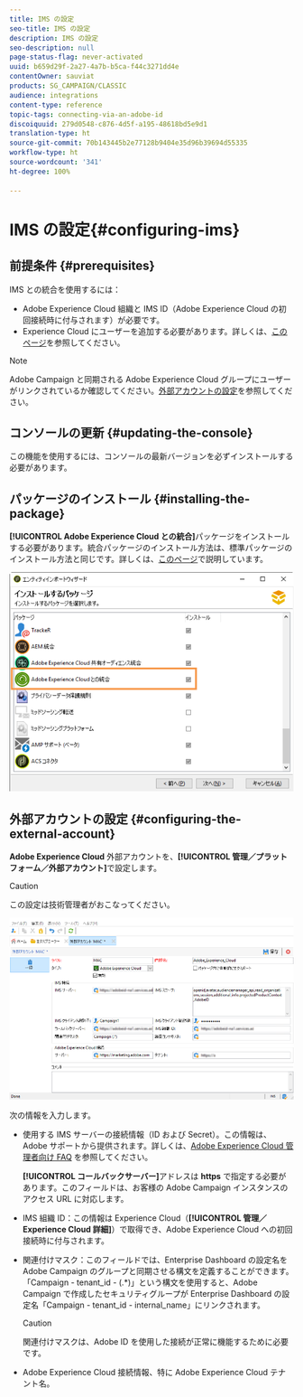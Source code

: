 ```yaml
---
title: IMS の設定
seo-title: IMS の設定
description: IMS の設定
seo-description: null
page-status-flag: never-activated
uuid: b659d29f-2a27-4a7b-b5ca-f44c3271dd4e
contentOwner: sauviat
products: SG_CAMPAIGN/CLASSIC
audience: integrations
content-type: reference
topic-tags: connecting-via-an-adobe-id
discoiquuid: 279d0548-c876-4d5f-a195-48618bd5e9d1
translation-type: ht
source-git-commit: 70b143445b2e77128b9404e35d96b39694d55335
workflow-type: ht
source-wordcount: '341'
ht-degree: 100%

---
```



# IMS の設定{#configuring-ims}

## 前提条件 {#prerequisites}

IMS との統合を使用するには：

* Adobe Experience Cloud 組織と IMS ID（Adobe Experience Cloud の初回接続時に付与されます）が必要です。
* Experience Cloud にユーザーを追加する必要があります。詳しくは、[このページ](https://docs.adobe.com/content/help/ja-JP/core-services/interface/manage-users-and-products/admin-getting-started.html)を参照してください。

>[!NOTE]
>
>Adobe Campaign と同期される Adobe Experience Cloud グループにユーザーがリンクされているか確認してください。[外部アカウントの設定](#configuring-the-external-account)を参照してください。

## コンソールの更新 {#updating-the-console}

この機能を使用するには、コンソールの最新バージョンを必ずインストールする必要があります。

## パッケージのインストール {#installing-the-package}

**[!UICONTROL Adobe Experience Cloud との統合]**&#x200B;パッケージをインストールする必要があります。統合パッケージのインストール方法は、標準パッケージのインストール方法と同じです。詳しくは、[このページ](../../installation/using/installing-campaign-standard-packages.md)で説明しています。

![](assets/ims_6.png)

## 外部アカウントの設定 {#configuring-the-external-account}

**Adobe Experience Cloud** 外部アカウントを、**[!UICONTROL 管理／プラットフォーム／外部アカウント]**&#x200B;で設定します。

>[!CAUTION]
>
>この設定は技術管理者がおこなってください。

![](assets/ims_5.png)

次の情報を入力します。

* 使用する IMS サーバーの接続情報（ID および Secret）。この情報は、Adobe サポートから提供されます。詳しくは、[Adobe Experience Cloud 管理者向け FAQ](https://docs.adobe.com/content/help/ja-JP/core-services/interface/manage-users-and-products/faq.html) を参照してください。

   **[!UICONTROL コールバックサーバー]**&#x200B;アドレスは **https** で指定する必要があります。このフィールドは、お客様の Adobe Campaign インスタンスのアクセス URL に対応します。

* IMS 組織 ID：この情報は Experience Cloud（**[!UICONTROL 管理／Experience Cloud 詳細]**）で取得でき、Adobe Experience Cloud への初回接続時に付与されます。
* 関連付けマスク：このフィールドでは、Enterprise Dashboard の設定名を Adobe Campaign のグループと同期させる構文を定義することができます。「Campaign - tenant_id - (.*)」という構文を使用すると、Adobe Campaign で作成したセキュリティグループが Enterprise Dashboard の設定名「Campaign - tenant_id - internal_name」にリンクされます。

   >[!CAUTION]
   >
   >関連付けマスクは、Adobe ID を使用した接続が正常に機能するために必要です。

* Adobe Experience Cloud 接続情報、特に Adobe Experience Cloud テナント名。

